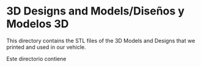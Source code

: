 3D Designs and Models/Diseños y Modelos 3D
====  

This directory contains the STL files of the 3D Models and Designs that we printed and used in our vehicle.  
  
Este directorio contiene 

